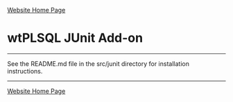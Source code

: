 [Website Home Page](README.md)

# wtPLSQL JUnit Add-on

---

See the README.md file in the src/junit directory for installation instructions.


---
[Website Home Page](README.md)
